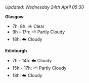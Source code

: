 *Updated: Wednesday 24th April 05:30*

**Glasgow**

* 7h, 8h: :sunny: Clear
* 9h - 17h: :partly_sunny: Partly Cloudy
* 18h: :cloud: Cloudy

**Edinburgh**

* 7h - 14h: :cloud: Cloudy
* 15h - 17h: :partly_sunny: Partly Cloudy
* 18h: :cloud: Cloudy
